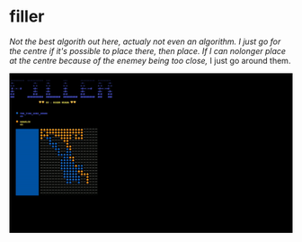 # filler

*Not the best algorith out here, actualy not even an algorithm. I
just go for the centre if it's possible to place there, then place. If
I can nolonger place at the centre because of the enemey being too close,*
I just go around them.

![](ezgif.com-video-to-gif.gif)
